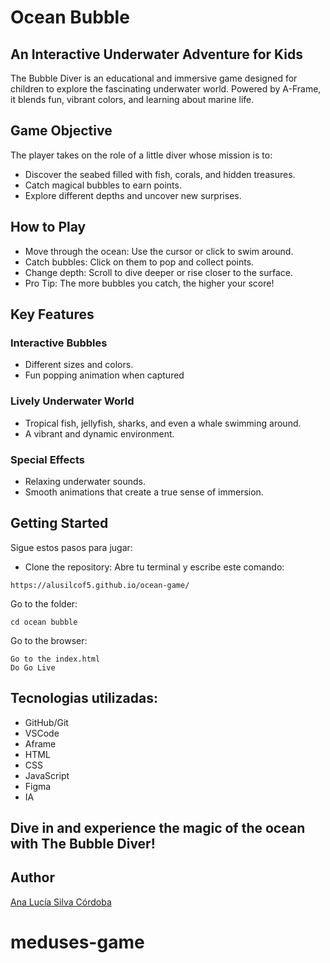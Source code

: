 # Ocean Bubble 

## An Interactive Underwater Adventure for Kids
The Bubble Diver is an educational and immersive game designed for children to explore the fascinating underwater world. Powered by A-Frame, it blends fun, vibrant colors, and learning about marine life.

## Game Objective
The player takes on the role of a little diver whose mission is to:

- Discover the seabed filled with fish, corals, and hidden treasures.
- Catch magical bubbles to earn points.
- Explore different depths and uncover new surprises.

## How to Play

- Move through the ocean: Use the cursor or click to swim around.
- Catch bubbles: Click on them to pop and collect points.
- Change depth: Scroll to dive deeper or rise closer to the surface.
- Pro Tip: The more bubbles you catch, the higher your score!

## Key Features
### Interactive Bubbles
- Different sizes and colors.
- Fun popping animation when captured

### Lively Underwater World
- Tropical fish, jellyfish, sharks, and even a whale swimming around.
- A vibrant and dynamic environment.

### Special Effects
- Relaxing underwater sounds.
- Smooth animations that create a true sense of immersion.

## Getting Started
Sigue estos pasos para jugar:
- Clone the repository:
Abre tu terminal y escribe este comando:
```
https://alusilcof5.github.io/ocean-game/
```
Go to the folder:
```
cd ocean bubble

```
Go to the browser:
```
Go to the index.html
Do Go Live
```

## Tecnologias utilizadas:
- GitHub/Git
- VSCode
- Aframe
- HTML
- CSS
- JavaScript
- Figma
- IA

## Dive in and experience the magic of the ocean with The Bubble Diver! 

## Author

[Ana Lucía Silva Córdoba](https://www.linkedin.com/in/ana-lucia-silva-cordoba/)


# meduses-game
